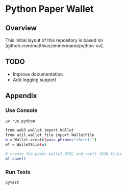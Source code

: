 # Python Paper Wallet

## Overview
This initial layout of this repository is based on [github.com/matthiaszimmermann/python-uv].

## TODO
- Improve documentation
- Add logging support

## Appendix

### Use Console
```sh
uv run python
```

```sh
from web3.wallet import Wallet
from util.wallet_file import WalletFile
w = Wallet.create(pass_phrase="s3cret!")
wf = WalletFile(w)

# create the paper wallet HTML and vault JSON files
wf.save()
```

### Run Tests
```sh
pytest
```
